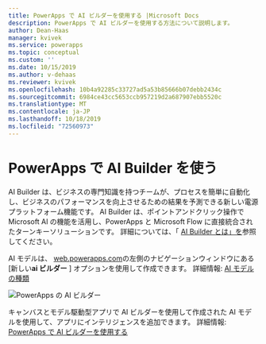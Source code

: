 ```yaml
---
title: PowerApps で AI ビルダーを使用する |Microsoft Docs
description: PowerApps で AI ビルダーを使用する方法について説明します。
author: Dean-Haas
manager: kvivek
ms.service: powerapps
ms.topic: conceptual
ms.custom: ''
ms.date: 10/15/2019
ms.author: v-dehaas
ms.reviewer: kvivek
ms.openlocfilehash: 10b4a92285c33727ad5a53b85666b07debb2434c
ms.sourcegitcommit: 6984ce43cc5653ccb957219d2a687907ebb5520c
ms.translationtype: MT
ms.contentlocale: ja-JP
ms.lasthandoff: 10/18/2019
ms.locfileid: "72560973"
---
```

# <a name="use-ai-builder-in-powerapps"></a>PowerApps で AI Builder を使う

AI Builder は、ビジネスの専門知識を持つチームが、プロセスを簡単に自動化し、ビジネスのパフォーマンスを向上させるための結果を予測できる新しい電源プラットフォーム機能です。 AI Builder は、ポイントアンドクリック操作で Microsoft AI の機能を活用し、PowerApps と Microsoft Flow に直接統合されたターンキーソリューションです。 詳細については、「 [AI Builder とは」を](/ai-builder/)参照してください。

AI モデルは、 [web.powerapps.com](https://web.powerapps.com)の左側のナビゲーションウィンドウにある [新しい**ai ビルダー** ] オプションを使用して作成できます。 詳細情報: [AI モデルの種類](/ai-builder/model-types)

![PowerApps の AI ビルダー](media/ai-builder.png "PowerApps の AI ビルダー")

キャンバスとモデル駆動型アプリで AI ビルダーを使用して作成された AI モデルを使用して、アプリにインテリジェンスを追加できます。 詳細情報: [PowerApps で AI ビルダーを使用する](/ai-builder/use-in-powerapps-overview)
